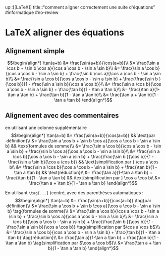 up::[[LaTeX]]
title::"comment aligner correctement une suite d'équations"
#informatique #no-review 
# LaTeX aligner des équations

## Alignement simple
$$\begin{align*}
\tan(a+b) &= \frac{\sin(a+b)}{\cos(a+b)}\\
&= \frac{\sin a \cos b + \sin b \cos a}{\cos a \cos b - \sin a \sin b}\\
&= \frac{\sin a \cos b}{\cos a \cos b - \sin a \sin b} + \frac{\sin b \cos a}{\cos a \cos b - \sin a \sin b}\\
&= \frac{\sin a \cos b}{\cos a \cos b - \sin a \sin b} + \frac{\frac{\sin b }{\cos b}}{1 - \frac{\sin a \sin b}{\cos a \cos b}}\\
&= \frac{\sin a \cos b}{\cos a \cos b - \sin a \sin b} + \frac{\tan b}{1 - \tan a \tan b}\\
&= \frac{\tan a}{1-\tan a \tan b} + \frac{\tan b}{1 - \tan a \tan b}\\
&= \frac{\tan a + \tan b}{1 - \tan a \tan b}
\end{align*}$$

## Alignement **avec des commentaires**

en utilisant une colonne supplémentaire
$$\begin{align*}
\tan(a+b) &= \frac{\sin(a+b)}{\cos(a+b)} && \text{par définition}\\
&= \frac{\sin a \cos b + \sin b \cos a}{\cos a \cos b - \sin a \sin b} && \text{formules de somme}\\
&= \frac{\sin a \cos b}{\cos a \cos b - \sin a \sin b} + \frac{\sin b \cos a}{\cos a \cos b - \sin a \sin b}\\
&= \frac{\sin a \cos b}{\cos a \cos b - \sin a \sin b} + \frac{\frac{\sin b }{\cos b}}{1 - \frac{\sin a \sin b}{\cos a \cos b}} && \text{simplification par } \cos a \cos b\\
&= \frac{\sin a \cos b}{\cos a \cos b - \sin a \sin b} + \frac{\tan b}{1 - \tan a \tan b} && \text{réduction}\\
&= \frac{\tan a}{1-\tan a \tan b} + \frac{\tan b}{1 - \tan a \tan b} && \text{simplification par } \cos a \cos b\\
&= \frac{\tan a + \tan b}{1 - \tan a \tan b}
\end{align*}$$


En utilisant `\tag{...}` (centré, avec des parenthèses automatiques :
$$\begin{align*}
\tan(a+b) &= \frac{\sin(a+b)}{\cos(a+b)} \tag{par définition}\\
&= \frac{\sin a \cos b + \sin b \cos a}{\cos a \cos b - \sin a \sin b} \tag{formules de somme}\\
&= \frac{\sin a \cos b}{\cos a \cos b - \sin a \sin b} + \frac{\sin b \cos a}{\cos a \cos b - \sin a \sin b}\\
&= \frac{\sin a \cos b}{\cos a \cos b - \sin a \sin b} + \frac{\frac{\sin b }{\cos b}}{1 - \frac{\sin a \sin b}{\cos a \cos b}} \tag{simplification par $\cos a \cos b$}\\
&= \frac{\sin a \cos b}{\cos a \cos b - \sin a \sin b} + \frac{\tan b}{1 - \tan a \tan b} \tag{réduction}\\
&= \frac{\tan a}{1-\tan a \tan b} + \frac{\tan b}{1 - \tan a \tan b} \tag{simplification par $\cos a \cos b$}\\
&= \frac{\tan a + \tan b}{1 - \tan a \tan b}
\end{align*}$$


